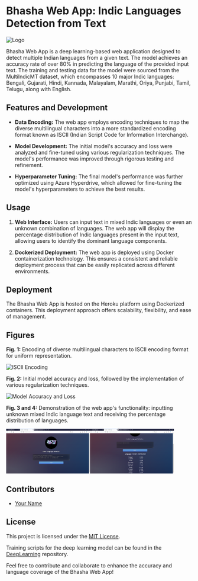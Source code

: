 # Bhasha Web App: Indic Languages Detection from Text

![Logo]("static/LOGO.gif")

Bhasha Web App is a deep learning-based web application designed to detect multiple Indian languages from a given text. The model achieves an accuracy rate of over 80% in predicting the language of the provided input text. The training and testing data for the model were sourced from the MultiIndicMT dataset, which encompasses 10 major Indic languages: Bengali, Gujarati, Hindi, Kannada, Malayalam, Marathi, Oriya, Punjabi, Tamil, Telugu, along with English.

## Features and Development

- **Data Encoding:** The web app employs encoding techniques to map the diverse multilingual characters into a more standardized encoding format known as ISCII (Indian Script Code for Information Interchange).
  
- **Model Development:** The initial model's accuracy and loss were analyzed and fine-tuned using various regularization techniques. The model's performance was improved through rigorous testing and refinement.

- **Hyperparameter Tuning:** The final model's performance was further optimized using Azure Hyperdrive, which allowed for fine-tuning the model's hyperparameters to achieve the best results.

## Usage

1. **Web Interface:** Users can input text in mixed Indic languages or even an unknown combination of languages. The web app will display the percentage distribution of Indic languages present in the input text, allowing users to identify the dominant language components.

2. **Dockerized Deployment:** The web app is deployed using Docker containerization technology. This ensures a consistent and reliable deployment process that can be easily replicated across different environments.

## Deployment

The Bhasha Web App is hosted on the Heroku platform using Dockerized containers. This deployment approach offers scalability, flexibility, and ease of management.

## Figures

**Fig. 1:** Encoding of diverse multilingual characters to ISCII encoding format for uniform representation.

![ISCII Encoding]("static/iscii.png")

**Fig. 2:** Initial model accuracy and loss, followed by the implementation of various regularization techniques.

![Model Accuracy and Loss]("static/metrics.jpg") 

**Fig. 3 and 4:** Demonstration of the web app's functionality: inputting unknown mixed Indic language text and receiving the percentage distribution of languages.

<div style="display: flex;">
  <img src="static/input.png" alt="Input" width="45%">
  <img src="static/output.png" alt="Output" width="45%">
</div>


## Contributors

- [Your Name](https://github.com/sonalgan)

## License

This project is licensed under the [MIT License](LICENSE).

Training scripts for the deep learning model can be found in the [DeepLearning](https://github.com/sonalgan/DeepLearning) repository.

Feel free to contribute and collaborate to enhance the accuracy and language coverage of the Bhasha Web App!

